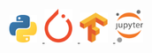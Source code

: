 <p align="">

 <a href="https://python.org/" target="_blank">
  <span style="display: inline-block; margin-right: 10px;">
    <img src="image/python.svg" width="50"/>
  </span>
</a>

 <a href="https://pytorch.org/" target="_blank">
  <span style="display: inline-block; margin-right: 10px;">
    <img src="image/pytorch.svg" width="50"/>
  </span>
</a>

  <a href="https://tensorflow.org/" target="_blank">
  <span style="display: inline-block; margin-right: 10px;">
    <img src="image/tensorflow.svg" width="50"/>
  </span>
</a>

  <a href="https://jupyter.org/" target="_blank">
  <span style="display: inline-block; margin-right: 10px;">
    <img src="image/jupyter.svg" width="50"/>
  </span>
</a>
  
</p>
